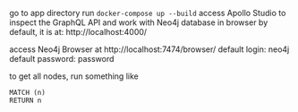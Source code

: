 go to app directory
run `docker-compose up --build`
access Apollo Studio to inspect the GraphQL API and work with Neo4j database in browser
by default, it is at: http://localhost:4000/

access Neo4j Browser at http://localhost:7474/browser/
default login: neo4j
default password: password

to get all nodes, run something like

```
MATCH (n)
RETURN n
```
